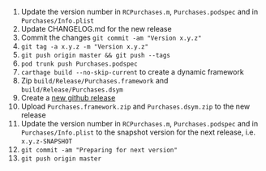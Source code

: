 1. Update the version number in `RCPurchases.m`, `Purchases.podspec` and in `Purchases/Info.plist`
1. Update CHANGELOG.md for the new release
1. Commit the changes `git commit -am "Version x.y.z"`
1. `git tag -a x.y.z -m "Version x.y.z"`
1. `git push origin master && git push --tags`
1. `pod trunk push Purchases.podspec`
1. `carthage build --no-skip-current` to create a dynamic framework
1. Zip `build/Release/Purchases.framework` and `build/Release/Purchases.dsym`
1. Create a [new github release](https://github.com/revenuecat/purchases-ios/releases)
1. Upload `Purchases.framework.zip` and `Purchases.dsym.zip` to the new release
1. Update the version number in `RCPurchases.m`, `Purchases.podspec` and in `Purchases/Info.plist` to the snapshot version for the next release, i.e. `x.y.z-SNAPSHOT`
1. `git commit -am "Preparing for next version"`
1. `git push origin master`
